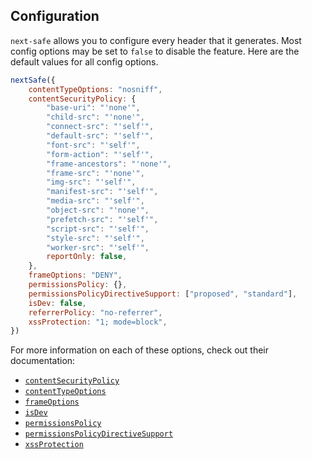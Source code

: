 ## Configuration

`next-safe` allows you to configure every header that it generates. Most config options may be set to `false` to disable the feature. Here are the default values for all config options.

```js
nextSafe({
	contentTypeOptions: "nosniff",
	contentSecurityPolicy: {
		"base-uri": "'none'",
		"child-src": "'none'",
		"connect-src": "'self'",
		"default-src": "'self'",
		"font-src": "'self'",
		"form-action": "'self'",
		"frame-ancestors": "'none'",
		"frame-src": "'none'",
		"img-src": "'self'",
		"manifest-src": "'self'",
		"media-src": "'self'",
		"object-src": "'none'",
		"prefetch-src": "'self'",
		"script-src": "'self'",
		"style-src": "'self'",
		"worker-src": "'self'",
		reportOnly: false,
	},
	frameOptions: "DENY",
	permissionsPolicy: {},
	permissionsPolicyDirectiveSupport: ["proposed", "standard"],
	isDev: false,
	referrerPolicy: "no-referrer",
	xssProtection: "1; mode=block",
})
```

For more information on each of these options, check out their documentation:

* [`contentSecurityPolicy`](./api/contentSecurityPolicy.md)
* [`contentTypeOptions`](./api/contentTypeOptions.md)
* [`frameOptions`](./api/frameOptions.md)
* [`isDev`](./api/isDev.md)
* [`permissionsPolicy`](./api/permissionsPolicy.md)
* [`permissionsPolicyDirectiveSupport`](./api/permissionsPolicyDirectiveSupport.md)
* [`xssProtection`](./api/xssProtection.md)
